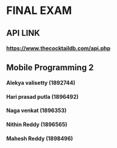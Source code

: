# FINAL EXAM

## API LINK
#### https://www.thecocktaildb.com/api.php

## Mobile Programming 2
#### Alekya valisetty (1892744)
#### Hari prasad putla (1896492)
#### Naga venkat (1896353)
#### Nithin Reddy (1896565)
#### Mahesh Reddy (1898496)
 
